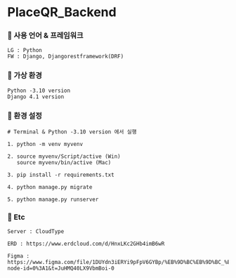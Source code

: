# PlaceQR_Backend


### 📒 사용 언어 & 프레임워크

```
LG : Python
FW : Django, Djangorestframework(DRF)
```

### 📒 가상 환경

```
Python -3.10 version
Django 4.1 version
```

### 📒 환경 설정
```
# Terminal & Python -3.10 version 에서 실행

1. python -m venv myvenv 

2. source myvenv/Script/active (Win)
   source myvenv/bin/active (Mac)

3. pip install -r requirements.txt

4. python manage.py migrate

5. python manage.py runserver
```



### 📒 Etc
```
Server : CloudType 

ERD : https://www.erdcloud.com/d/HnxLKc2GHb4imB6wR

Figma : https://www.figma.com/file/1DUYdn3iERYi9pFpV6GYBp/%EB%9D%BC%EB%9D%BC_%EB%B0%A9%EB%AA%85%EB%A1%9D?node-id=0%3A1&t=JuHMQ40LX9VbmBoi-0
```
